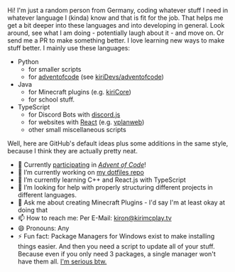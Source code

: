 Hi!
I'm just a random person from Germany, coding whatever stuff I need in whatever language I (kinda) know and that is fit for the job.
That helps me get a bit deeper into these languages and into developing in general.
Look around, see what I am doing - potentially laugh about it - and move on.
Or send me a PR to make something better.
I love learning new ways to make stuff better.
I mainly use these languages:
  - Python
    - for smaller scripts
    - for [adventofcode](https://adventofcode.com) (see [kiriDevs/adventofcode](https://github.com/kiriDevs/adventofcode))
  - Java
    - for Minecraft plugins (e.g. [kiriCore](https://github.com/kiriDevs/kiriCore))
    - for school stuff.
  - TypeScript
    - for Discord Bots with [discord.js](https://github.com/discordjs/discord.js)
    - for websites with [React](https://reactjs.org) (e.g. [vplanweb](https://github.com/kiriDevs/vplanweb))
    - other small miscellaneous scripts

Well, here are GitHub's default ideas plus some additions in the same style, because I think they are actually pretty neat.

- 🎄 Currently [participating](https://github.com/kiriDevs/adventofcode) in [*Advent of Code*](https://adventofcode.com)!
- 🔭 I’m currently working on [my dotfiles repo](https://github.com/kiriDevs/dotfiles)
- 🌱 I’m currently learning C++ and React.js with TypeScript
- 🤔 I’m looking for help with properly structuring different projects in different languages.
- 💬 Ask me about creating Minecraft Plugins - I'd say I'm at least okay at doing that
- 📫 How to reach me: Per E-Mail: [kiron@kirimcplay.tv](mailto:kiron@kirimcplay.tv)
- 😄 Pronouns: Any
- ⚡ Fun fact: Package Managers for Windows exist to make installing things easier.
  And then you need a script to update all of your stuff.
  Because even if you only need 3 packages, a single manager won't have them all.
  [I'm serious btw.](https://gist.github.com/kiriDevs/ee5dc71e826b0422bf65449a20e17075)
